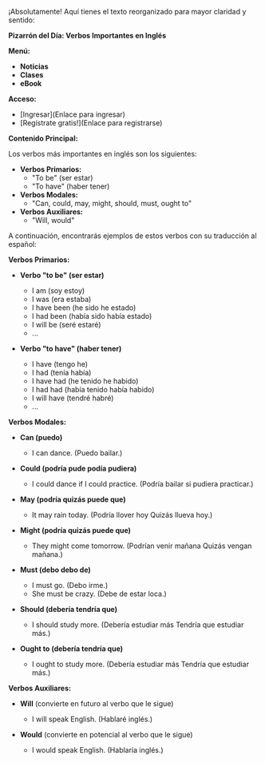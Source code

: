 ¡Absolutamente! Aquí tienes el texto reorganizado para mayor claridad y sentido:

**Pizarrón del Día: Verbos Importantes en Inglés**

**Menú:**

*   **Noticias**
*   **Clases**
*   **eBook**

**Acceso:**

*   [Ingresar](Enlace para ingresar)
*   [Regístrate gratis!](Enlace para registrarse)

**Contenido Principal:**

Los verbos más importantes en inglés son los siguientes:

*   **Verbos Primarios:**
    *   "To be" (ser   estar)
    *   "To have" (haber   tener)
*   **Verbos Modales:**
    *   "Can, could, may, might, should, must, ought to"
*   **Verbos Auxiliares:**
    *   "Will, would"

A continuación, encontrarás ejemplos de estos verbos con su traducción al español:

**Verbos Primarios:**

*   **Verbo "to be" (ser   estar)**
    *   I am (soy   estoy)
    *   I was (era   estaba)
    *   I have been (he sido   he estado)
    *   I had been (había sido   había estado)
    *   I will be (seré   estaré)
    *   ...

*   **Verbo "to have" (haber   tener)**
    *   I have (tengo   he)
    *   I had (tenía   había)
    *   I have had (he tenido   he habido)
    *   I had had (había tenido   había habido)
    *   I will have (tendré   habré)
    *   ...

**Verbos Modales:**

*   **Can (puedo)**
    *   I can dance. (Puedo bailar.)

*   **Could (podría   pude   podía   pudiera)**
    *   I could dance if I could practice. (Podría bailar si pudiera practicar.)

*   **May (podría   quizás   puede que)**
    *   It may rain today. (Podría llover hoy   Quizás llueva hoy.)

*   **Might (podría   quizás   puede que)**
    *   They might come tomorrow. (Podrían venir mañana   Quizás vengan mañana.)

*   **Must (debo   debo de)**
    *   I must go. (Debo irme.)
    *   She must be crazy. (Debe de estar loca.)

*   **Should (debería   tendría que)**
    *   I should study more. (Debería estudiar más   Tendría que estudiar más.)

*   **Ought to (debería   tendría que)**
    *   I ought to study more. (Debería estudiar más   Tendría que estudiar más.)

**Verbos Auxiliares:**

*   **Will** (convierte en futuro al verbo que le sigue)
    *   I will speak English. (Hablaré inglés.)

*   **Would** (convierte en potencial al verbo que le sigue)
    *   I would speak English. (Hablaría inglés.)
